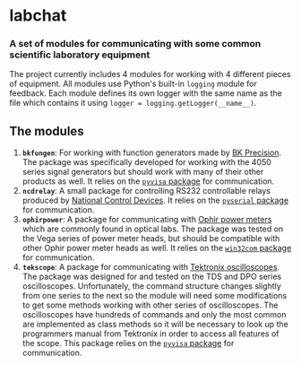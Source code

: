 # labchat
### A set of modules for communicating with some common scientific laboratory equipment

The project currently includes 4 modules for working with 4 different pieces of equipment.  All modules use Python's built-in `logging` module for feedback.  Each module defines its own logger with the same name as the file which contains it using `logger = logging.getLogger(__name__)`.

## The modules

  1. **`bkfungen`**: For working with function generators made by [BK Precision](http://www.bkprecision.com/products/signal-generators.html).  The package was specifically developed for working with the 4050 series signal generators but should work with many of their other products as well.  It relies on the [`pyvisa` package](https://github.com/hgrecco/pyvisa) for communication.
  2. **`ncdrelay`**: A small package for controlling RS232 controllable relays produced by [National Control Devices](https://www.controlanything.com/Relay/Relay/RS232_Relay_Controllers).  It relies on the [`pyserial` package](https://github.com/pyserial/pyserial) for communication. 
  3. **`ophirpower`**: A package for communicating with [Ophir power meters](http://www.ophiropt.com/laser--measurement/products/Laser-Power-Meters-Laser-Energy-Meters) which are commonly found in optical labs.  The package was tested on the Vega series of power meter heads, but should be compatible with other Ophir power meter heads as well.  It relies on the [`win32com` package](https://sourceforge.net/projects/pywin32/files/pywin32/) for communication.
  4. **`tekscope`**: A package for communicating with [Tektronix oscilloscopes](http://www.tek.com/oscilloscope).  The package was designed for and tested on the TDS and DPO series oscilloscopes.  Unfortunately, the command structure changes slightly from one series to the next so the module will need some modifications to get some methods working with other series of oscilloscopes.  The oscilloscopes have hundreds of commands and only the most common are implemented as class methods so it will be necessary to look up the programmers manual from Tektronix in order to access all features of the scope.  This package relies on the [`pyvisa` package](https://github.com/hgrecco/pyvisa) for communication.
